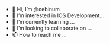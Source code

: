 - 👋 Hi, I’m @cebinum
- 👀 I’m interested in IOS Development...
- 🌱 I’m currently learning ...
- 💞️ I’m looking to collaborate on ...
- 📫 How to reach me ...

<!---
cebinum87/cebinum87 is a ✨ special ✨ repository because its `README.md` (this file) appears on your GitHub profile.
You can click the Preview link to take a look at your changes.
--->
